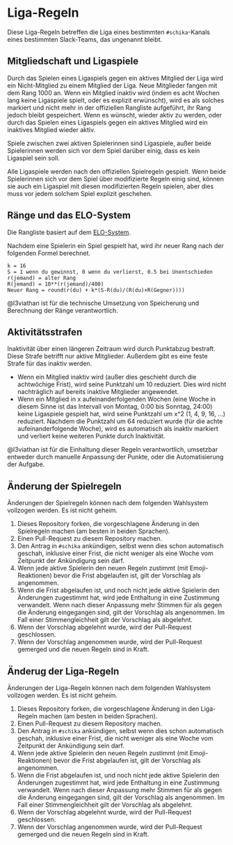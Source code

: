 # Liga-Regeln

Diese Liga-Regeln betreffen die Liga eines bestimmten `#schika`-Kanals eines
bestimmten Slack-Teams, das ungenannt bleibt.

## Mitgliedschaft und Ligaspiele

Durch das Spielen eines Ligaspiels gegen ein aktives Mitglied der Liga wird ein
Nicht-Mitglied zu einem Mitglied der Liga. Neue Mitglieder fangen mit dem Rang
1000 an. Wenn ein Mitglied inaktiv wird (indem es acht Wochen lang keine
Ligaspiele spielt, oder es explizit erwünscht), wird es als solches markiert
und nicht mehr in der offiziellen Rangliste aufgeführt, ihr Rang jedoch bleibt
gespeichert. Wenn es wünscht, wieder aktiv zu werden, oder durch das Spielen
eines Ligaspiels gegen ein aktives Mitglied wird ein inaktives Mitglied wieder
aktiv.

Spiele zwischen zwei aktiven Spielerinnen sind Ligaspiele, außer beide
Spielerinnen werden sich vor dem Spiel darüber einig, dass es kein Ligaspiel
sein soll.

Alle Ligaspiele werden nach den offiziellen Spielregeln gespielt. Wenn beide
Spielerinnen sich vor dem Spiel über modifizierte Regeln einig sind, können sie
auch ein Ligaspiel mit diesen modifizierten Regeln spielen, aber dies muss vor
jedem solchem Spiel explizit geschehen.

## Ränge und das ELO-System

Die Rangliste basiert auf dem
[ELO-System](https://en.wikipedia.org/wiki/Elo_rating_system).

Nachdem eine Spielerin ein Spiel gespielt hat, wird ihr neuer Rang nach der
folgenden Formel berechnet.

    k = 16
    S = 1 wenn du gewinnst, 0 wenn du verlierst, 0.5 bei Unentschieden
    r(jemand) = alter Rang
    R(jemand) = 10**(r(jemand)/400)
    Neuer Rang = round(r(du) + k*(S-R(du)/(R(du)+R(Gegner))))

@l3viathan ist für die technische Umsetzung von Speicherung und Berechnung der
Ränge verantwortlich.

## Aktivitätsstrafen

Inaktivität über einen längeren Zeitraum wird durch Punktabzug bestraft. Diese
Strafe betrifft nur aktive Mitglieder. Außerdem gibt es eine feste Strafe für
das inaktiv werden.

- Wenn ein Mitglied inaktiv wird (außer dies geschieht durch die achtwöchige
  Frist), wird seine Punktzahl um 10 reduziert. Dies wird nicht nachträglich
  auf bereits inaktive Mitglieder angewendet.
- Wenn ein Mitglied in x aufeinanderfolgenden Wochen (eine Woche in diesem
  Sinne ist das Intervall von Montag, 0:00 bis Sonntag, 24:00) keine
  Ligaspiele gespielt hat, wird seine Punktzahl um x^2 (1, 4, 9, 16, ...)
  reduziert. Nachdem die Punktzahl um 64 reduziert wurde (für die achte
  aufeinanderfolgende Woche), wird es automatisch als inaktiv markiert und
  verliert keine weiteren Punkte durch Inaktivität.

@l3viathan ist für die Einhaltung dieser Regeln verantwortlich, umsetzbar
entweder durch manuelle Anpassung der Punkte, oder die Automatisierung der
Aufgabe.

## Änderung der Spielregeln

Änderungen der Spielregeln können nach dem folgenden Wahlsystem vollzogen
werden. Es ist nicht geheim.

1. Dieses Repository forken, die vorgeschlagene Änderung in den Spielregeln
   machen (am besten in beiden Sprachen).
2. Einen Pull-Request zu diesem Repository machen.
3. Den Antrag in `#schika` ankündigen, selbst wenn dies schon automatisch
   geschah, inklusive einer Frist, die nicht weniger als eine Woche vom
   Zeitpunkt der Ankündigung sein darf.
4. Wenn jede aktive Spielerin den neuen Regeln zustimmt (mit Emoji-Reaktionen)
   bevor die Frist abgelaufen ist, gilt der Vorschlag als angenommen.
5. Wenn die Frist abgelaufen ist, und noch nicht jede aktive Spielerin den
   Änderungen zugestimmt hat, wird jede Enthaltung in eine Zustimmung
   verwandelt. Wenn nach dieser Anpassung mehr Stimmen für als gegen die
   Änderung eingegangen sind, gilt der Vorschlag als angenommen. Im Fall einer
   Stimmengleichheit gilt der Vorschlag als abgelehnt.
6. Wenn der Vorschlag abgelehnt wurde, wird der Pull-Request geschlossen.
7. Wenn der Vorschlag angenommen wurde, wird der Pull-Request gemerged und die
   neuen Regeln sind in Kraft.

## Änderug der Liga-Regeln

Änderungen der Liga-Regeln können nach dem folgenden Wahlsystem vollzogen
werden. Es ist nicht geheim.

1. Dieses Repository forken, die vorgeschlagene Änderung in den Liga-Regeln
   machen (am besten in beiden Sprachen).
2. Einen Pull-Request zu diesem Repository machen.
3. Den Antrag in `#schika` ankündigen, selbst wenn dies schon automatisch
   geschah, inklusive einer Frist, die nicht weniger als eine Woche vom
   Zeitpunkt der Ankündigung sein darf.
4. Wenn jede aktive Spielerin den neuen Regeln zustimmt (mit Emoji-Reaktionen)
   bevor die Frist abgelaufen ist, gilt der Vorschlag als angenommen.
5. Wenn die Frist abgelaufen ist, und noch nicht jede aktive Spielerin den
   Änderungen zugestimmt hat, wird jede Enthaltung in eine Zustimmung
   verwandelt. Wenn nach dieser Anpassung mehr Stimmen für als gegen die
   Änderung eingegangen sind, gilt der Vorschlag als angenommen. Im Fall einer
   Stimmengleichheit gilt der Vorschlag als abgelehnt.
6. Wenn der Vorschlag abgelehnt wurde, wird der Pull-Request geschlossen.
7. Wenn der Vorschlag angenommen wurde, wird der Pull-Request gemerged und die
   neuen Regeln sind in Kraft.
